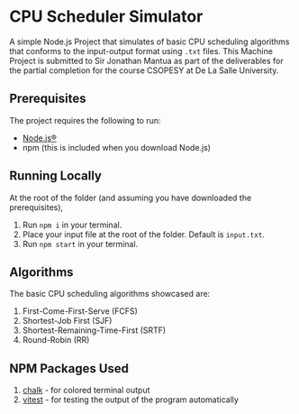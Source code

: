 # CPU Scheduler Simulator
A simple Node.js Project that simulates of basic CPU scheduling algorithms that conforms to the input-output format using `.txt` files. This Machine Project is submitted to Sir Jonathan Mantua as part of the deliverables for the partial completion for the course CSOPESY at De La Salle University.

## Prerequisites
The project requires the following to run:
- [Node.js®](https://nodejs.org/en/download/)
- npm (this is included when you download Node.js)

## Running Locally
At the root of the folder (and assuming you have downloaded the prerequisites),
1. Run `npm i` in your terminal.
2. Place your input file at the root of the folder. Default is `input.txt`.
3. Run `npm start` in your terminal.

## Algorithms
The basic CPU scheduling algorithms showcased are:
1. First-Come-First-Serve (FCFS)
2. Shortest-Job First (SJF)
3. Shortest-Remaining-Time-First (SRTF)
4. Round-Robin (RR)  

## NPM Packages Used
1. [chalk](https://www.npmjs.com/package/chalk) - for colored terminal output
2. [vitest](https://www.npmjs.com/package/vitest) - for testing the output of the program automatically
